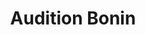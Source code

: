 ---
title: "Audition Bonin"
url: /sille-le-guillaume/audition-bonin/
shop: les appareils auditifs
---